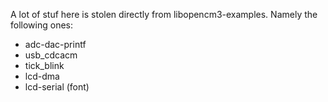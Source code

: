 
A lot of stuf here is stolen directly from libopencm3-examples.
Namely the following ones:
- adc-dac-printf
- usb_cdcacm
- tick_blink
- lcd-dma
- lcd-serial (font)
